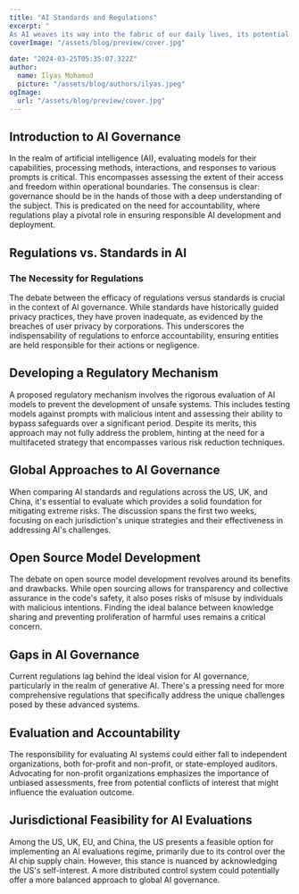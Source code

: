 ```yaml
---
title: "AI Standards and Regulations"
excerpt: "
As AI weaves its way into the fabric of our daily lives, its potential to elevate or devastate hangs in the balance. In this post, we're tackling the razor's edge of AI standards and regulations, where the future of our world could be sculpted or shattered by the choices we make today. Let's delve into the pivotal decisions that stand between us and an AI-driven tomorrow."
coverImage: "/assets/blog/preview/cover.jpg"
            
date: "2024-03-25T05:35:07.322Z"
author:
  name: Ilyas Mohamud
  picture: "/assets/blog/authors/ilyas.jpeg"
ogImage:
  url: "/assets/blog/preview/cover.jpg"
---
```


## Introduction to AI Governance

In the realm of artificial intelligence (AI), evaluating models for their capabilities, processing methods, interactions, and responses to various prompts is critical. This encompasses assessing the extent of their access and freedom within operational boundaries. The consensus is clear: governance should be in the hands of those with a deep understanding of the subject. This is predicated on the need for accountability, where regulations play a pivotal role in ensuring responsible AI development and deployment.

## Regulations vs. Standards in AI

### The Necessity for Regulations

The debate between the efficacy of regulations versus standards is crucial in the context of AI governance. While standards have historically guided privacy practices, they have proven inadequate, as evidenced by the breaches of user privacy by corporations. This underscores the indispensability of regulations to enforce accountability, ensuring entities are held responsible for their actions or negligence.

## Developing a Regulatory Mechanism

A proposed regulatory mechanism involves the rigorous evaluation of AI models to prevent the development of unsafe systems. This includes testing models against prompts with malicious intent and assessing their ability to bypass safeguards over a significant period. Despite its merits, this approach may not fully address the problem, hinting at the need for a multifaceted strategy that encompasses various risk reduction techniques.

## Global Approaches to AI Governance

When comparing AI standards and regulations across the US, UK, and China, it's essential to evaluate which provides a solid foundation for mitigating extreme risks. The discussion spans the first two weeks, focusing on each jurisdiction's unique strategies and their effectiveness in addressing AI's challenges.

## Open Source Model Development

The debate on open source model development revolves around its benefits and drawbacks. While open sourcing allows for transparency and collective assurance in the code's safety, it also poses risks of misuse by individuals with malicious intentions. Finding the ideal balance between knowledge sharing and preventing proliferation of harmful uses remains a critical concern.

## Gaps in AI Governance

Current regulations lag behind the ideal vision for AI governance, particularly in the realm of generative AI. There's a pressing need for more comprehensive regulations that specifically address the unique challenges posed by these advanced systems.

## Evaluation and Accountability

The responsibility for evaluating AI systems could either fall to independent organizations, both for-profit and non-profit, or state-employed auditors. Advocating for non-profit organizations emphasizes the importance of unbiased assessments, free from potential conflicts of interest that might influence the evaluation outcome.

## Jurisdictional Feasibility for AI Evaluations

Among the US, UK, EU, and China, the US presents a feasible option for implementing an AI evaluations regime, primarily due to its control over the AI chip supply chain. However, this stance is nuanced by acknowledging the US's self-interest. A more distributed control system could potentially offer a more balanced approach to global AI governance.
